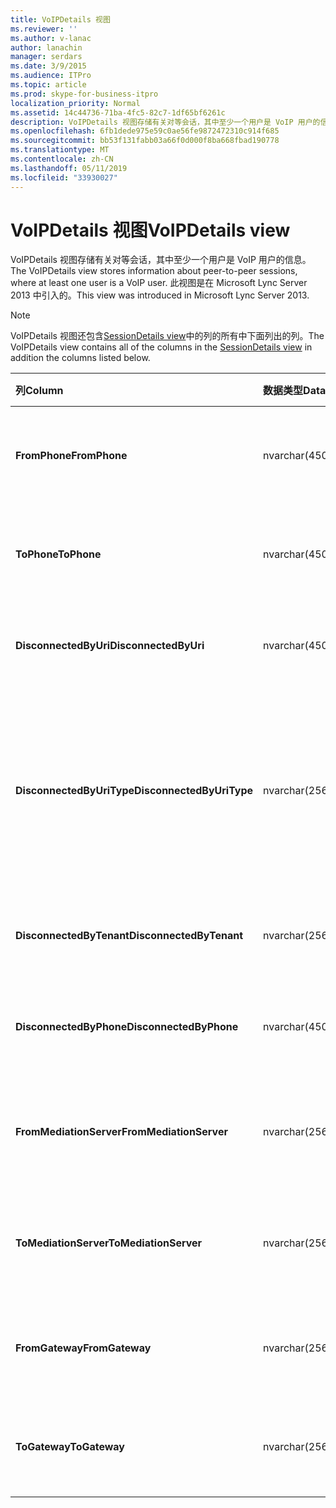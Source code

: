 ```yaml
---
title: VoIPDetails 视图
ms.reviewer: ''
ms.author: v-lanac
author: lanachin
manager: serdars
ms.date: 3/9/2015
ms.audience: ITPro
ms.topic: article
ms.prod: skype-for-business-itpro
localization_priority: Normal
ms.assetid: 14c44736-71ba-4fc5-82c7-1df65bf6261c
description: VoIPDetails 视图存储有关对等会话，其中至少一个用户是 VoIP 用户的信息。 此视图是在 Microsoft Lync Server 2013 中引入的。
ms.openlocfilehash: 6fb1dede975e59c0ae56fe9872472310c914f685
ms.sourcegitcommit: bb53f131fabb03a66f0d000f8ba668fbad190778
ms.translationtype: MT
ms.contentlocale: zh-CN
ms.lasthandoff: 05/11/2019
ms.locfileid: "33930027"
---
```

# <a name="voipdetails-view"></a><span data-ttu-id="008ee-104">VoIPDetails 视图</span><span class="sxs-lookup"><span data-stu-id="008ee-104">VoIPDetails view</span></span>
 
<span data-ttu-id="008ee-105">VoIPDetails 视图存储有关对等会话，其中至少一个用户是 VoIP 用户的信息。</span><span class="sxs-lookup"><span data-stu-id="008ee-105">The VoIPDetails view stores information about peer-to-peer sessions, where at least one user is a VoIP user.</span></span> <span data-ttu-id="008ee-106">此视图是在 Microsoft Lync Server 2013 中引入的。</span><span class="sxs-lookup"><span data-stu-id="008ee-106">This view was introduced in Microsoft Lync Server 2013.</span></span>
  
> [!NOTE]
> <span data-ttu-id="008ee-107">VoIPDetails 视图还包含[SessionDetails view](sessiondetails-0.md)中的列的所有中下面列出的列。</span><span class="sxs-lookup"><span data-stu-id="008ee-107">The VoIPDetails view contains all of the columns in the [SessionDetails view](sessiondetails-0.md) in addition the columns listed below.</span></span>
  
|<span data-ttu-id="008ee-108">**列**</span><span class="sxs-lookup"><span data-stu-id="008ee-108">**Column**</span></span>|<span data-ttu-id="008ee-109">**数据类型**</span><span class="sxs-lookup"><span data-stu-id="008ee-109">**Data Type**</span></span>|<span data-ttu-id="008ee-110">**详细信息**</span><span class="sxs-lookup"><span data-stu-id="008ee-110">**Details**</span></span>|
|:-----|:-----|:-----|
|<span data-ttu-id="008ee-111">**FromPhone**</span><span class="sxs-lookup"><span data-stu-id="008ee-111">**FromPhone**</span></span> <br/> |<span data-ttu-id="008ee-112">nvarchar(450)</span><span class="sxs-lookup"><span data-stu-id="008ee-112">nvarchar(450)</span></span>  <br/> |<span data-ttu-id="008ee-113">启动会话的用户的电话 URI。</span><span class="sxs-lookup"><span data-stu-id="008ee-113">Phone URI of the user who started the session.</span></span>  <br/> |
|<span data-ttu-id="008ee-114">**ToPhone**</span><span class="sxs-lookup"><span data-stu-id="008ee-114">**ToPhone**</span></span> <br/> |<span data-ttu-id="008ee-115">nvarchar(450)</span><span class="sxs-lookup"><span data-stu-id="008ee-115">nvarchar(450)</span></span>  <br/> |<span data-ttu-id="008ee-116">加入会话的用户的电话 URI。</span><span class="sxs-lookup"><span data-stu-id="008ee-116">Phone URI of the user who joined the session.</span></span>  <br/> |
|<span data-ttu-id="008ee-117">**DisconnectedByUri**</span><span class="sxs-lookup"><span data-stu-id="008ee-117">**DisconnectedByUri**</span></span> <br/> |<span data-ttu-id="008ee-118">nvarchar(450)</span><span class="sxs-lookup"><span data-stu-id="008ee-118">nvarchar(450)</span></span>  <br/> |<span data-ttu-id="008ee-119">断开会话的用户的 URI。</span><span class="sxs-lookup"><span data-stu-id="008ee-119">URI of the user who disconnected the session.</span></span>  <br/> |
|<span data-ttu-id="008ee-120">**DisconnectedByUriType**</span><span class="sxs-lookup"><span data-stu-id="008ee-120">**DisconnectedByUriType**</span></span> <br/> |<span data-ttu-id="008ee-121">nvarchar(256)</span><span class="sxs-lookup"><span data-stu-id="008ee-121">nvarchar(256)</span></span>  <br/> |<span data-ttu-id="008ee-122">断开会话的用户的 URI 的类型。</span><span class="sxs-lookup"><span data-stu-id="008ee-122">Type of URI of the user who disconnected the session.</span></span> <span data-ttu-id="008ee-123">请参阅[UriTypes 表](uritypes.md)的详细信息。</span><span class="sxs-lookup"><span data-stu-id="008ee-123">See the [UriTypes table](uritypes.md) for more information.</span></span> <br/> |
|<span data-ttu-id="008ee-124">**DisconnectedByTenant**</span><span class="sxs-lookup"><span data-stu-id="008ee-124">**DisconnectedByTenant**</span></span> <br/> |<span data-ttu-id="008ee-125">nvarchar(256)</span><span class="sxs-lookup"><span data-stu-id="008ee-125">nvarchar(256)</span></span>  <br/> |<span data-ttu-id="008ee-126">断开会话租户的用户。</span><span class="sxs-lookup"><span data-stu-id="008ee-126">Tenant of the user who disconnected the session.</span></span>  <br/> |
|<span data-ttu-id="008ee-127">**DisconnectedByPhone**</span><span class="sxs-lookup"><span data-stu-id="008ee-127">**DisconnectedByPhone**</span></span> <br/> |<span data-ttu-id="008ee-128">nvarchar(450)</span><span class="sxs-lookup"><span data-stu-id="008ee-128">nvarchar(450)</span></span>  <br/> |<span data-ttu-id="008ee-129">断开会话的用户的电话 URI。</span><span class="sxs-lookup"><span data-stu-id="008ee-129">Phone URI of the user who disconnected the session.</span></span>  <br/> |
|<span data-ttu-id="008ee-130">**FromMediationServer**</span><span class="sxs-lookup"><span data-stu-id="008ee-130">**FromMediationServer**</span></span> <br/> |<span data-ttu-id="008ee-131">nvarchar(256)</span><span class="sxs-lookup"><span data-stu-id="008ee-131">nvarchar(256)</span></span>  <br/> |<span data-ttu-id="008ee-132">启动会话的用户使用的中介服务器。</span><span class="sxs-lookup"><span data-stu-id="008ee-132">Mediation Server used by the user who started the session.</span></span>  <br/> |
|<span data-ttu-id="008ee-133">**ToMediationServer**</span><span class="sxs-lookup"><span data-stu-id="008ee-133">**ToMediationServer**</span></span> <br/> |<span data-ttu-id="008ee-134">nvarchar(256)</span><span class="sxs-lookup"><span data-stu-id="008ee-134">nvarchar(256)</span></span>  <br/> |<span data-ttu-id="008ee-135">加入会话的用户使用的中介服务器。</span><span class="sxs-lookup"><span data-stu-id="008ee-135">Mediation Server used by the user who joined the session.</span></span>  <br/> |
|<span data-ttu-id="008ee-136">**FromGateway**</span><span class="sxs-lookup"><span data-stu-id="008ee-136">**FromGateway**</span></span> <br/> |<span data-ttu-id="008ee-137">nvarchar(256)</span><span class="sxs-lookup"><span data-stu-id="008ee-137">nvarchar(256)</span></span>  <br/> |<span data-ttu-id="008ee-138">启动会话的用户使用的网关。</span><span class="sxs-lookup"><span data-stu-id="008ee-138">Gateway used by the user who started the session.</span></span>  <br/> |
|<span data-ttu-id="008ee-139">**ToGateway**</span><span class="sxs-lookup"><span data-stu-id="008ee-139">**ToGateway**</span></span> <br/> |<span data-ttu-id="008ee-140">nvarchar(256)</span><span class="sxs-lookup"><span data-stu-id="008ee-140">nvarchar(256)</span></span>  <br/> |<span data-ttu-id="008ee-141">加入会话的用户使用的网关。</span><span class="sxs-lookup"><span data-stu-id="008ee-141">Gateway used by the user who joined the session.</span></span>  <br/> |
   

